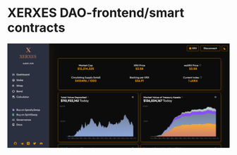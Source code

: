 # XERXES DAO-frontend/smart contracts

![](https://github.com/dev-tom-0108/XERXES-DAO-FE/blob/master/public/dao1.png)

